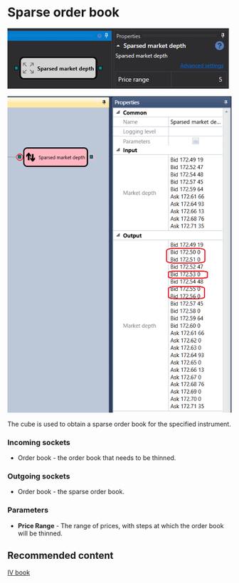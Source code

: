 # Sparse order book

![Designer Sparse order book 01](../../../../../../images/designer_sparse_orderbook_01.png)

![Designer Sparse order book 00](../../../../../../images/designer_sparse_orderbook_00.png)

The cube is used to obtain a sparse order book for the specified instrument.

### Incoming sockets

- Order book \- the order book that needs to be thinned.

### Outgoing sockets

- Order book \- the sparse order book.

### Parameters

- **Price Range** - The range of prices, with steps at which the order book will be thinned.

## Recommended content

[IV book](../options/iv_book.md)
